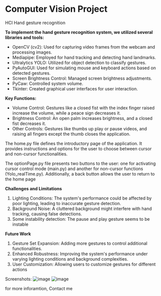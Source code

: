# Computer Vision Project
HCI Hand gesture recognition

**To implement the hand gesture recognition system, we utilized several libraries and tools:**

- OpenCV (cv2): Used for capturing video frames from the webcam and processing images.
- Mediapipe: Employed for hand tracking and detecting hand landmarks.
- Ultralytics YOLO: Utilized for object detection to classify gestures.
- PyAutoGUI: Used for simulating mouse and keyboard actions based on detected gestures.
- Screen Brightness Control: Managed screen brightness adjustments.
- PyCaw: Controlled system volume.
- Tkinter: Created graphical user interfaces for user interaction.

**Key Functions:**

- Volume Control: Gestures like a closed fist with the index finger raised increase the volume, while a peace sign decreases it.
- Brightness Control: An open palm increases brightness, and a closed fist decreases it.
- Other Controls: Gestures like thumbs up play or pause videos, and raising all fingers except the thumb closes the application.

The home.py file defines the introductory page of the application. It provides 
instructions and options for the user to choose between cursor and non-cursor 
functionalities.

The optionPage.py file presents two buttons to the user: one for activating cursor 
control mode (main.py) and another for non-cursor functions (Yolo_realTime.py). 
Additionally, a back button allows the user to return to the home page

**Challenges and Limitations**
1. Lighting Conditions: The system's performance could be affected by poor lighting, leading to inaccurate gesture detection.
2. Background Noise: A cluttered background might interfere with hand tracking, causing false detections.
3. Some instability detection: The pause and play gesture seems to be instable

**Future Work**
1. Gesture Set Expansion: Adding more gestures to control additional functionalities.
2. Enhanced Robustness: Improving the system's performance under varying lighting conditions and background complexities.
3. User Customization: Allowing users to customize gestures for different actions
   
Screenshots:
![image](https://github.com/Ahmed-hesham332/Hand-Gesture-recognition/assets/68594545/8ab2d576-b66b-45d0-afe1-4aa1547a7501)
![image](https://github.com/Ahmed-hesham332/Hand-Gesture-recognition/assets/68594545/7efd9a6d-3e95-4a1b-8252-e4b46c489cbf)

for more inforamtion, Contact me 
